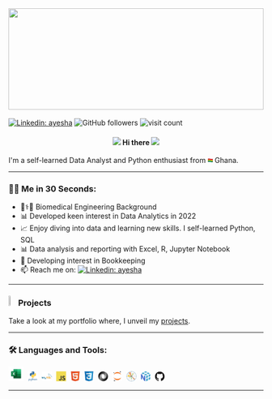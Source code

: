 <div id="header", align="center">
<img src="https://i.giphy.com/media/v1.Y2lkPTc5MGI3NjExYmh5dTQ0cTM5azM0ejY0bWtzN2k4YXoyaHZpeHp6enBjY25xY2g3MiZlcD12MV9pbnRlcm5hbF9naWZfYnlfaWQmY3Q9Zw/l378c04F2fjeZ7vH2/giphy.gif" width="100%", height="200" ></img>
</div>

[![Linkedin: ayesha](https://img.shields.io/badge/-ayesha-blue?style=flat-square&logo=Linkedin&logoColor=white&link=https://www.linkedin.com/in/ayeshatiwaaahmad/)](https://www.linkedin.com/in/ayeshatiwaaahmad/)
![GitHub followers](https://img.shields.io/github/followers/tiwaa?label=Follow&style=social)
![visit count](https://pageview.vercel.app/?github_user=tiwaa)
<h4 align="center"> <img src="https://emojis.slackmojis.com/emojis/images/1531849430/4246/blob-sunglasses.gif?1531849430" width="30"/> Hi there <img src="https://media.giphy.com/media/hvRJCLFzcasrR4ia7z/giphy.gif" width="30px"/>
</h4>

I'm a self-learned Data Analyst and Python enthusiast from <kbd>![Ghana_Flag](https://github.com/tiwaa/tiwaa/blob/master/Images/Ghana_Flag.png)</kbd> Ghana.
_____________________________________________________________________________________________

### :woman_technologist: Me in 30 Seconds:
- 🧬⚕️🔧 Biomedical Engineering Background
- 📊 Developed keen interest in Data Analytics in 2022
- 📈 Enjoy diving into data and learning new skills. I self-learned Python, SQL
- 📊 Data analysis and reporting with Excel, R, Jupyter Notebook
- 🌱 Developing interest in Bookkeeping
 - 📫 Reach me on: [![Linkedin: ayesha](https://img.shields.io/badge/-ayesha-blue?style=flat-square&logo=Linkedin&logoColor=white&link=https://www.linkedin.com/in/ayeshatiwaaahmad/)](https://www.linkedin.com/in/ayeshatiwaaahmad/)    
____________________________________________________________________________________________
<div> <h3><img src="https://github.com/user-attachments/assets/37d29266-558b-48d6-8591-5012621cfd67" width="3%", height="3%"> Projects</h3></div>

Take a look at my portfolio where, I unveil my [projects](https://github.com/tiwaa/Portfolio-Escort).
____________________________________________________________________________________________
### :hammer_and_wrench: Languages and Tools:
<div>
  <img src="https://github.com/tiwaa/tiwaa/blob/master/Images/Excel.jpg" title="Excel"  alt="Excel" width="30" height="30"/>&nbsp;
 <img src="https://github.com/devicons/devicon/blob/master/icons/python/python-original-wordmark.svg" title="Python"  alt="Python" width="20" height="20"/>&nbsp;
  <img src="https://github.com/devicons/devicon/blob/master/icons/mysql/mysql-original-wordmark.svg" title="MYSQL" alt="MYSQL" width="20" height="20"/>&nbsp;
  <img src="https://github.com/devicons/devicon/blob/master/icons/javascript/javascript-original.svg" title="JavaScript" alt="JavaScript" width="20" height="20"/>&nbsp;
 <img src="https://github.com/devicons/devicon/blob/master/icons/html5/html5-original.svg" title="html5" alt="html5" width="20" height="20"/>&nbsp;
   <img src="https://github.com/devicons/devicon/blob/master/icons/css3/css3-original.svg" title="css3" alt="css3" width="20" height="20"/>&nbsp;
 <img src="https://github.com/devicons/devicon/blob/master/icons/json/json-original.svg" title="json" alt="json" width="20" height="20"/>&nbsp;
 <img src="https://github.com/devicons/devicon/blob/master/icons/jupyter/jupyter-original.svg" title="jupyter" alt="jupyter" width="20" height="20"/>&nbsp;
 <img src="https://github.com/devicons/devicon/blob/master/icons/matplotlib/matplotlib-original.svg" title="matplotlib" alt="matplotlib" width="20" height="20"/>&nbsp;
 <img src="https://github.com/devicons/devicon/blob/master/icons/numpy/numpy-original.svg" title="numpy" alt="numpy" width="20" height="20"/>&nbsp;
 <img src="https://github.com/devicons/devicon/blob/master/icons/github/github-original.svg" title="github" alt="github" width="20" height="20"/>&nbsp;
</div>

_____________________________________________________________________________________________
<!--
### :fire: My Stats :
[![GitHub Streak](https://github-readme-streak-stats.herokuapp.com?user=tiwaa)](https://git.io/streak-stats)

[![Top Langs](https://github-readme-stats.vercel.app/api/top-langs/?username=your-github-username&layout=compact&theme=vision-friendly-dark)](https://github.com/anuraghazra/github-readme-stats)
-->

<!--
**tiwaa/tiwaa** is a ✨ _special_ ✨ repository because its `README.md` (this file) appears on your GitHub profile.

Here are some ideas to get you started:

- 🔭 I’m currently working on ...
- 🌱 I’m currently learning ...
- 👯 I’m looking to collaborate on ...
- 🤔 I’m looking for help with ...
- 💬 Ask me about ...
- 📫 How to reach me: ...
- 😄 Pronouns: ...
- ⚡ Fun fact: ...
-->
